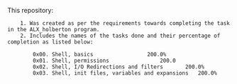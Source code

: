This repository:

		1. Was created as per the requirements towards completing the task in the ALX_holberton program.
		2. Includes the names of the tasks done and their percentage of completion as listed below:
		
			0x00. Shell, basics					200.0%
   			0x01. Shell, permissions				200.0
			0x02. Shell, I/O Redirections and filters		200.0%
			0x03. Shell, init files, variables and expansions	200.0%
    
